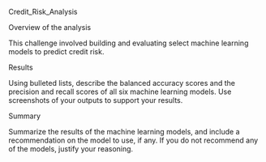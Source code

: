 Credit_Risk_Analysis

Overview of the analysis

This challenge involved building and evaluating select machine learning models to predict credit risk.

Results

Using bulleted lists, describe the balanced accuracy scores and the precision and recall scores of all six machine learning models. Use screenshots of your outputs to support your results.

Summary 

Summarize the results of the machine learning models, and include a recommendation on the model to use, if any. If you do not recommend any of the models, justify your reasoning.
